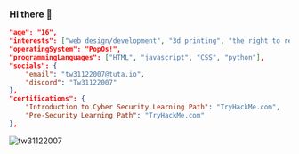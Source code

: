 ### Hi there 👋

```json {
"age": "16",
"interests": ["web design/development", "3d printing", "the right to repair", "containerised applications", "networking", "gaming"],
"operatingSystem": "PopOs!",
"programmingLanguages": ["HTML", "javascript", "CSS", "python"],
"socials": {
    "email": "tw31122007@tuta.io",
    "discord": "Tw31122007"
},
"certifications": {
    "Introduction to Cyber Security Learning Path": "TryHackMe.com",
    "Pre-Security Learning Path": "TryHackMe.com"
},


```
<img src="https://komarev.com/ghpvc/?username=tw31122007&label=Amount of eyeballs that saw this &color=001eff&style=flat" alt="tw31122007"/>

